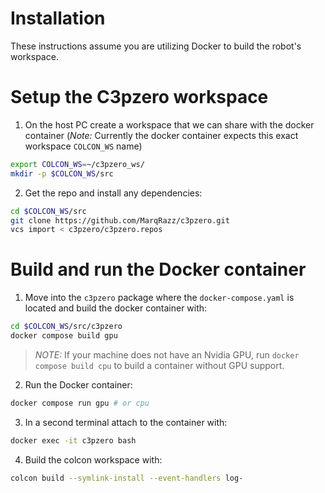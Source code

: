 # Installation

These instructions assume you are utilizing Docker to build the robot's workspace.

# Setup the C3pzero workspace

1. On the host PC create a workspace that we can share with the docker container (*Note:* Currently the docker container expects this exact workspace `COLCON_WS` name)
``` bash
export COLCON_WS=~/c3pzero_ws/
mkdir -p $COLCON_WS/src
```

2. Get the repo and install any dependencies:
``` bash
cd $COLCON_WS/src
git clone https://github.com/MarqRazz/c3pzero.git
vcs import < c3pzero/c3pzero.repos
```

# Build and run the Docker container

1. Move into the `c3pzero` package where the `docker-compose.yaml` is located and build the docker container with:
``` bash
cd $COLCON_WS/src/c3pzero
docker compose build gpu
```
> *NOTE:* If your machine does not have an Nvidia GPU, run `docker compose build cpu` to build a container without GPU support.

2. Run the Docker container:
``` bash
docker compose run gpu # or cpu
```

3. In a second terminal attach to the container with:
``` bash
docker exec -it c3pzero bash
```

4. Build the colcon workspace with:
``` bash
colcon build --symlink-install --event-handlers log-
```
